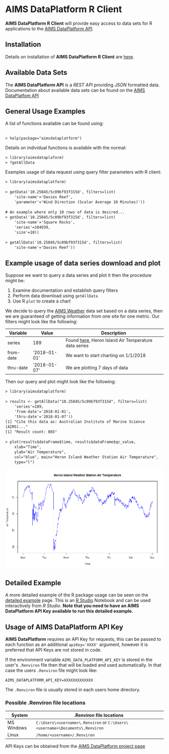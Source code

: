 
AIMS DataPlatform R Client
==========================

__AIMS DataPlatform R Client__ will provide easy access to data sets for R applications to the [AIMS DataPlatform API](https://aims.github.io/data-platform).

Installation
------------

Details on installation of __AIMS DataPlatform R Client__ are [here](install).

Available Data Sets
-------------------

The __AIMS DataPlatform API__ is a *REST API* providing *JSON* formatted data.  Documentation about available data sets can be found on the [AIMS DataPlatfom API](https://aims.github.io/data-platform)

General Usage Examples
----------------------

A list of functions available can be found using:

```

> help(package="aimsdataplatform")

```
Details on individual functions is available with the normal:

```
> library(aimsdataplaform)
> ?getAllData

```
Examples usage of data request using query filter parameters with R client:

```
> library(aimsdataplatform)

> getData('10.25845/5c09bf93f315d', filters=list(
    'site-name'='Davies Reef',
    'parameter'='Wind Direction (Scalar Average 10 Minutes)'))

# An example where only 10 rows of data is desired...
> getData('10.25845/5c09bf93f315d', filters=list(
    'site-name'='Square Rocks',
    'series'=104939,
    'size'=10))

> getAllData('10.25845/5c09bf93f315d', filters=list(
    'site-name'='Davies Reef'))

```

Example usage of data series download and plot
----------------------------------------------

Suppose we want to query a data series and plot it then the procedure might be:
1. Examine documentation and establish query filters
2. Perform data download using `getAllData`
3. Use R `plot` to create a chart

We decide to query the [AIMS Weather](https://aims.github.io/data-platform/weather) data set based on a data series, then we are guaranteed of getting information from one site for one metric.  Our filters might look like the following:


Variable  | Value        | Description
----------|--------------|------------
series    | 189          | Found [here](https://aims.github.io/data-platform/weather/series), Heron Island Air Temperature data series
from-date | '2018-01-01' | We want to start charting on 1/1/2018
thru-date | '2018-01-07' | We are plotting 7 days of data

Then our query and plot might look like the following:

```
> library(aimsdataplatform)

> results <- getAllData("10.25845/5c09bf93f315d", filters=list(
    'series'=189,
    'from-date'='2018-01-01',
    'thru-date'='2018-01-07'))
[1] "Cite this data as: Australian Institute of Marine Science (AIMS)..."
[1] "Result count: 865"

> plot(results$dataFrame$time, results$dataFrame$qc_value,
    xlab="Time",
    ylab="Air Temperature",
    col="blue", main="Heron Island Weather Station Air Temperature",
    type="l")

```

![plot](Rplot.png)

Detailed Example
----------------

A more detailed example of the R package usage can be seen on the [detailed example](detailed-example.nb.html) page.  This is an [R Studio](https://www.rstudio.com/) Notebook and can be used interactively from *R Studio*.  __Note that you need to have an AIMS DataPlatform API Key available to run this detailed example.__


Usage of AIMS DataPlatform API Key
----------------------------------

__AIMS DataPlatform__ requires an API Key for requests, this can be passed to each function as an additional `apiKey='XXXX'` argument, however it is preferred that API Keys are not stored in code.

If the environment variable `AIMS_DATA_PLATFORM_API_KEY` is stored in the user's `.Renviron` file then that will be loaded and used automatically.  In that case the users `.Renviron` file might look like:

```
AIMS_DATAPLATFORM_API_KEY=XXXXXXXXXXXXX

```
The `.Renviron` file is usually stored in each users home directory.

### Possible .Renviron file locations

System     | .Renviron file locations
-----------|-------------------------
MS Windows | `C:\Users\<username>\.Renviron`  or `C:\Users\<username>\Documents\.Renviron`
Linux      | `/home/<username>/.Renviron`

API Keys can be obtained from the [AIMS DataPlatform project page](https://aims.github.io/data-platform)
